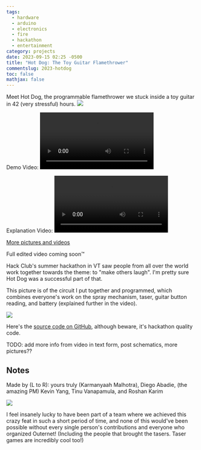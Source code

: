 ```yaml
---  
tags:
  - hardware
  - arduino
  - electronics
  - fire
  - hackathon
  - entertainment
category: projects  
date: 2023-09-15 02:25 -0500  
title: "Hot Dog: The Toy Guitar Flamethrower"  
commentslug: 2023-hotdog  
toc: false
mathjax: false
---
```


Meet Hot Dog, the programmable flamethrower we stuck inside a toy guitar in 42 (very stressful) hours.
![](/big_files/2023-09-15/outernet-125.jpg)

Demo Video:
<video controls><source src="/big_files/2023-09-15/90demo.mp4" type="video/mp4" /></video>

Explanation Video:
<video controls><source src="/big_files/2023-09-15/explanation.mp4" type="video/mp4" /></video>

[More pictures and videos](/big_files/2023-09-15/)

Full edited video coming soon™

Hack Club's summer hackathon in VT saw people from all over the world work together towards the theme: to "make others laugh". I'm pretty sure Hot Dog was a successful part of that. 

This picture is of the circuit I put together and programmed, which combines everyone's work on the spray mechanism, taser, guitar button reading, and battery (explained further in the video).

![](/big_files/2023-09-15/circuit.png)


Here's the [source code on GitHub](https://github.com/karmanyaahm/outernet_hot_dog/), although beware, it's hackathon quality code.

TODO: add more info from video in text form, post schematics, more pictures??

## Notes
Made by (L to R): yours truly (Karmanyaah Malhotra), Diego Abadie, (the amazing PM) Kevin Yang, Tinu Vanapamula, and Roshan Karim

![](/big_files/2023-09-15/99team.jpg)

I feel insanely lucky to have been part of a team where we achieved this crazy feat in such a short period of time, and none of this would've been possible without every single person's contributions and everyone who organized Outernet! (Including the people that brought the tasers. Taser games are incredibly cool too!) 

